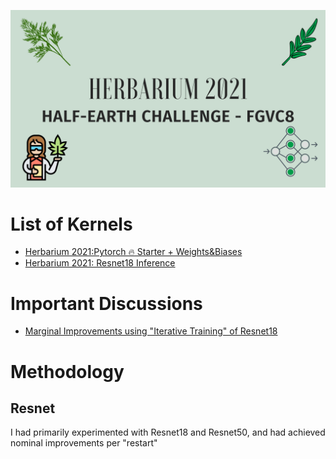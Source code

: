 ![](https://github.com/SauravMaheshkar/Herbarium2021/blob/main/assets/Banner.png?raw=true)

# List of Kernels

* [Herbarium 2021:Pytorch 🔥 Starter + Weights&Biases](https://www.kaggle.com/sauravmaheshkar/herbarium-2021-pytorch-starter-weights-biases)
* [Herbarium 2021: Resnet18 Inference](https://www.kaggle.com/sauravmaheshkar/herbarium-2021-resnet18-inference)

# Important Discussions

* [Marginal Improvements using "Iterative Training" of Resnet18](https://www.kaggle.com/c/herbarium-2021-fgvc8/discussion/229666)

# Methodology

## Resnet

I had primarily experimented with Resnet18 and Resnet50, and had achieved nominal improvements per "restart"
